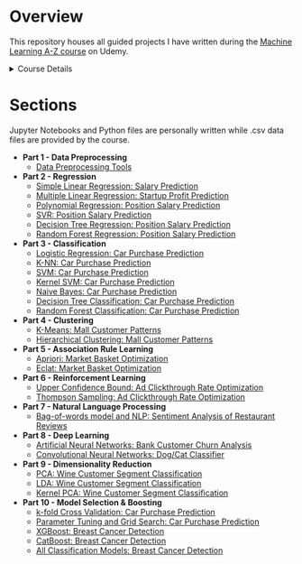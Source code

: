 # Overview

This repository houses all guided projects I have written during the [Machine Learning A-Z course](https://www.udemy.com/course/machinelearning/) on Udemy.

<details><summary>Course Details</summary>
  
>The course aims to fulfill the following learning objectives:
>
>- What you’ll learn
>- Master Machine Learning on Python & R
>- Have a great intuition of many Machine Learning models
>- Make accurate predictions
>- Make powerful analysis
>- Make robust Machine Learning models
>- Create strong added value to your business
>- Use Machine Learning for personal purpose
>- Handle specific topics like Reinforcement Learning, NLP and Deep Learning
>- Handle advanced techniques like Dimensionality Reduction
>- Know which Machine Learning model to choose for each type of problem
>- Build an army of powerful Machine Learning models and know how to combine them to solve any problem
</details>

# Sections

Jupyter Notebooks and Python files are personally written while .csv data files are provided by the course.

- **Part 1 - Data Preprocessing** 
  - [Data Preprocessing Tools](https://github.com/marilynyi/machine-learning-a-z/tree/main/01-data-preprocessing) 
- **Part 2 - Regression**
  - [Simple Linear Regression: Salary Prediction](https://github.com/marilynyi/machine-learning-a-z/tree/main/02-regression/02-01-linear-regression) 
  - [Multiple Linear Regression: Startup Profit Prediction](https://github.com/marilynyi/machine-learning-a-z/tree/main/02-regression/02-02-multiple-linear-regression) 
  - [Polynomial Regression: Position Salary Prediction](https://github.com/marilynyi/machine-learning-a-z/tree/main/02-regression/02-03-polynomial-regression)
  - [SVR: Position Salary Prediction](https://github.com/marilynyi/machine-learning-a-z/tree/main/02-regression/02-04-support-vector-regression)
  - [Decision Tree Regression: Position Salary Prediction](https://github.com/marilynyi/machine-learning-a-z/tree/main/02-regression/02-05-decision-tree-regression)
  - [Random Forest Regression: Position Salary Prediction](https://github.com/marilynyi/machine-learning-a-z/tree/main/02-regression/02-06-random-forest-regression)
- **Part 3 - Classification** 
  - [Logistic Regression: Car Purchase Prediction](https://github.com/marilynyi/machine-learning-a-z/tree/main/03-classification/03-01-logistic-regression)
  - [K-NN: Car Purchase Prediction](https://github.com/marilynyi/machine-learning-a-z/tree/main/03-classification/03-02-k-nearest-neighbors)
  - [SVM: Car Purchase Prediction](https://github.com/marilynyi/machine-learning-a-z/tree/main/03-classification/03-03-support-vector-machine)
  - [Kernel SVM: Car Purchase Prediction](https://github.com/marilynyi/machine-learning-a-z/tree/main/03-classification/03-04-kernel-svm)
  - [Naive Bayes: Car Purchase Prediction](https://github.com/marilynyi/machine-learning-a-z/tree/main/03-classification/03-05-naive-bayes)
  - [Decision Tree Classification: Car Purchase Prediction](https://github.com/marilynyi/machine-learning-a-z/tree/main/03-classification/03-06-decision-tree-classification)
  - [Random Forest Classification: Car Purchase Prediction](https://github.com/marilynyi/machine-learning-a-z/tree/main/03-classification/03-07-random-forest-classification)
- **Part 4 - Clustering**
  - [K-Means: Mall Customer Patterns](https://github.com/marilynyi/machine-learning-a-z/tree/main/04-clustering/04-01-k-means-clustering)
  - [Hierarchical Clustering: Mall Customer Patterns](https://github.com/marilynyi/machine-learning-a-z/tree/main/04-clustering/04-02-hierarchical-clustering)
- **Part 5 - Association Rule Learning**
  - [Apriori: Market Basket Optimization](https://github.com/marilynyi/machine-learning-a-z/tree/main/05-association-rule-learning/05-01-apriori)
  - [Eclat: Market Basket Optimization](https://github.com/marilynyi/machine-learning-a-z/tree/main/05-association-rule-learning/05-02-eclat)
- **Part 6 - Reinforcement Learning**
  - [Upper Confidence Bound: Ad Clickthrough Rate Optimization](https://github.com/marilynyi/machine-learning-a-z/tree/main/06-reinforcement-learning/06-01-upper-confidence-bound)
  - [Thompson Sampling: Ad Clickthrough Rate Optimization](https://github.com/marilynyi/machine-learning-a-z/tree/main/06-reinforcement-learning/06-02-thompson-sampling)
- **Part 7 - Natural Language Processing**
  - [Bag-of-words model and NLP: Sentiment Analysis of Restaurant Reviews](https://github.com/marilynyi/machine-learning-a-z/tree/main/07-natural-language-processing/)
- **Part 8 - Deep Learning**
  - [Artificial Neural Networks: Bank Customer Churn Analysis](https://github.com/marilynyi/machine-learning-a-z/tree/main/08-deep-learning/08-01-artificial-neural-networks)
  - [Convolutional Neural Networks: Dog/Cat Classifier](https://github.com/marilynyi/machine-learning-a-z/tree/main/08-deep-learning/08-02-convolutional-neural-networks)
- **Part 9 - Dimensionality Reduction**
  - [PCA: Wine Customer Segment Classification](https://github.com/marilynyi/machine-learning-a-z/tree/main/09-dimensionality-reduction/09-01-principal-component-analysis)
  - [LDA: Wine Customer Segment Classification](https://github.com/marilynyi/machine-learning-a-z/tree/main/09-dimensionality-reduction/09-02-linear-discriminant-analysis)
  - [Kernel PCA: Wine Customer Segment Classification](https://github.com/marilynyi/machine-learning-a-z/tree/main/09-dimensionality-reduction/09-03-kernel-PCA)
- **Part 10 - Model Selection & Boosting**
  - [k-fold Cross Validation: Car Purchase Prediction](https://github.com/marilynyi/machine-learning-a-z/tree/main/10-model-selection-and-boosting/10-01-model-selection)
  - [Parameter Tuning and Grid Search: Car Purchase Prediction](https://github.com/marilynyi/machine-learning-a-z/tree/main/10-model-selection-and-boosting/10-02-parameter-tuning-w-grid-search)
  - [XGBoost: Breast Cancer Detection](https://github.com/marilynyi/machine-learning-a-z/tree/main/10-model-selection-and-boosting/10-03-xgboost)
  - [CatBoost: Breast Cancer Detection](https://github.com/marilynyi/machine-learning-a-z/tree/main/10-model-selection-and-boosting/10-04-catboost)
  - [All Classification Models: Breast Cancer Detection](https://github.com/marilynyi/machine-learning-a-z/tree/main/10-model-selection-and-boosting/10-05-all-classification-models)